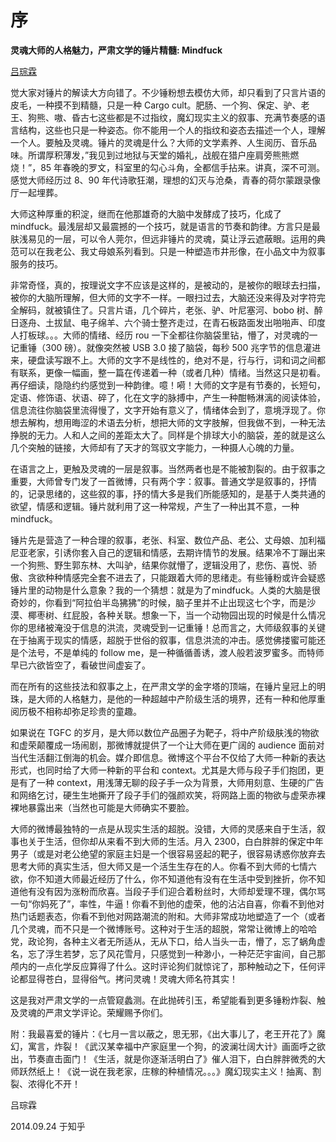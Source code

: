 # 序

**灵魂大师的人格魅力，严肃文学的锤片精髓: Mindfuck**

[吕琮霖](https://www.zhihu.com/people/sigmod)

觉大家对锤片的解读大方向错了。不少锤粉想去模仿大师，却只看到了只言片语的皮毛，一种摸不到精髓，只是一种 Cargo cult。肥肠、一个狗、保定、驴、老王、狗熊、嗷、昏古七这些都是不过指纹，魔幻现实主义的叙事、充满节奏感的语言结构，这些也只是一种姿态。你不能用一个人的指纹和姿态去描述一个人，理解一个人。要触及灵魂。锤片的灵魂是什么？大师的文学素养、人生阅历、音乐品味。所谓厚积薄发，”我见到过地狱与天堂的婚礼，战舰在猎户座肩旁熊熊燃烧！”，85 年春晚的罗文，科室里的勾心斗角，全都信手拈来。讲真，深不可测。感觉大师经历过 8、90 年代诗歌狂潮，理想的幻灭与沧桑，青春的荷尔蒙跟录像厅一起埋葬。

大师这种厚重的积淀，继而在他那雄奇的大脑中发酵成了技巧，化成了 mindfuck。最浅层却又最震撼的一个技巧，就是语言的节奏和韵律。方言只是最肤浅易见的一层，可以令人莞尔，但远非锤片的灵魂，莫让浮云遮蔽眼。运用的典范可以在我老公、我丈母娘系列看到。只是一种塑造市井形像，在小品文中为叙事服务的技巧。

非常奇怪，真的，按理说文字不应该是这样的，是被动的，是被你的眼球去扫描，被你的大脑所理解，但大师的文字不一样。一眼扫过去，大脑还没来得及对字符完全解码，就被镇住了。只言片语，几个碎片，老张、驴、叶尼塞河、bobo 树、醉日逐舟、土拔鼠、电子绵羊、六个骑士整齐走过，在青石板路面发出啪啪声、印度人打板球。。。大师的情绪、经历 rou 一下全都往你脑袋里钻，懵了，对灵魂的一记重锤（300 磅）。就像突然被 USB 3.0 接了脑袋，每秒 500 兆字节的信息灌进来，硬盘读写跟不上。大师的文字不是线性的，绝对不是，行与行，词和词之间都有联系，更像一幅画，整一篇在传递着一种（或者几种）情绪。当然这只是初看。再仔细读，隐隐约约感觉到一种韵律。噫！嗬！大师的文字是有节奏的，长短句，定语、修饰语、状语、碎了，化在文字的脉搏中，产生一种酣畅淋漓的阅读体验，信息流往你脑袋里流得慢了，文字开始有意义了，情绪体会到了，意境浮现了。你想去解构，想用晦涩的术语去分析，想把大师的文字肢解，但我做不到，一种无法挣脱的无力。人和人之间的差距太大了。同样是个排球大小的脑袋，差的就是这么几个突触的链接，大师却有了天才的驾驭文字能力，一种摄人心魄的力量。

在语言之上，更触及灵魂的一层是叙事。当然两者也是不能被割裂的。由于叙事之重要，大师曾专门发了一首微博，只有两个字：叙事。普通文学是叙事的，抒情的，记录思绪的，这些叙的事，抒的情大多是我们所能感知的，是基于人类共通的欲望，情感和逻辑。锤片就利用了这一种常规，产生了一种出其不意，一种 mindfuck。

锤片先是营造了一种合理的叙事，老张、科室、数位产品、老公、丈母娘、加利福尼亚老家，引诱你套入自己的逻辑和情感，去期许情节的发展。结果冷不丁蹦出来一个狗熊、野生郭东林、大叫驴，结果你就懵了，逻辑没用了，悲伤、喜悦、骄傲、贪欲种种情感完全套不进去了，只能跟着大师的思绪走。有些锤粉或许会疑惑锤片里的动物是什么意象？我的一个猜想：就是为了mindfuck。人类的大脑是很奇妙的，你看到“阿拉伯半岛狒狒”的时候，脑子里并不止出现这七个字，而是沙漠、椰枣树、红屁股，各种关联。想象一下，当一个动物园出现的时候是什么情况你的思绪被淹没于信息的洪流，灵魂受到一记重锤！总而言之，大师级叙事的关键在于抽离于现实的情感，超脱于世俗的叙事，信息洪流的冲击。感觉佛搂蜜可能还是个法号，不是单纯的 follow me，是一种循循善诱，渡人般若波罗蜜多。而特师早已六欲皆空了，看破世间虚妄了。

而在所有的这些技法和叙事之上，在严肃文学的金字塔的顶端，在锤片皇冠上的明珠，是大师的人格魅力，是他的一种超越中产阶级生活的境界，还有一种和他厚重阅历极不相称却弥足珍贵的童趣。

如果说在 TGFC 的岁月，是大师以数位产品圈子为靶子，将中产阶级肤浅的物欲和虚荣颠覆成一场闹剧，那微博就提供了一个让大师在更广阔的 audience 面前对当代生活翻江倒海的机会。媒介即信息。微博这个平台不仅给了大师一种新的表达形式，也同时给了大师一种新的平台和 context。尤其是大师与段子手们抱团，更是有了一种 context，用浅薄无聊的段子手一众为背景，大师用刻意、生硬的广告和网络乞讨，硬生生地撕开了段子手们的强颜欢笑，将网路上面的物欲与虚荣赤裸裸地暴露出来（当然也可能是大师确实不要脸。

大师的微博最独特的一点是从现实生活的超脱。没错，大师的灵感来自于生活，叙事也关于生活，但你却从来看不到大师的生活。月入 2300，白白胖胖的保定中年男子（或是对老公绝望的家庭主妇是一个很容易竖起的靶子，很容易诱惑你放弃去思考大师的真实生活，但大师又是一个活生生存在的人。你看不到大师的七情六欲，你不知道大师最近经历了什么，你不知道他有没有在生活中受到挫折，你不知道他有没有因为涨粉而欣喜。当段子手们迎合着粉丝时，大师却爱理不理，偶尔骂一句“你妈死了”，率性，牛逼！你看不到他的虚荣，他的沾沾自喜，你看不到他对热门话题表态，你看不到他对网路潮流的附和。大师非常成功地塑造了一个（或者几个灵魂，而不只是一个微博账号。这种对于生活的超脱，常常让微博上的哈哈党，政论狗，各种主义者无所适从，无从下口，给人当头一击，懵了，忘了蜗角虚名，忘了浮生若梦，忘了风花雪月，只感觉到一种渺小，一种茫茫宇宙间，自己那颅内的一点化学反应算得了什么。这时评论狗们就惊诧了，那种触动之下，任何评论都显得苍白，显得俗气。拷问灵魂！灵魂大师名符其实！

这是我对严肃文学的一点管窥蠡测。在此抛砖引玉，希望能看到更多锤粉炸裂、触及灵魂的严肃文学评论。荣耀赐予你们。

附：我最喜爱的锤片：《七月一言以蔽之，思无邪，《出大事儿了，老王开花了》魔幻，寓言，炸裂！《武汉某幸福中产家庭里一个狗，的波澜壮阔大计》画面呼之欲出，节奏直击面门！《生活，就是你逐渐活明白了》催人泪下，白白胖胖微秃的大师跃然纸上！《说一说在我老家，庄稼的种植情况。。。》魔幻现实主义！抽离、割裂、浓得化不开！

吕琮霖

2014.09.24 于知乎

